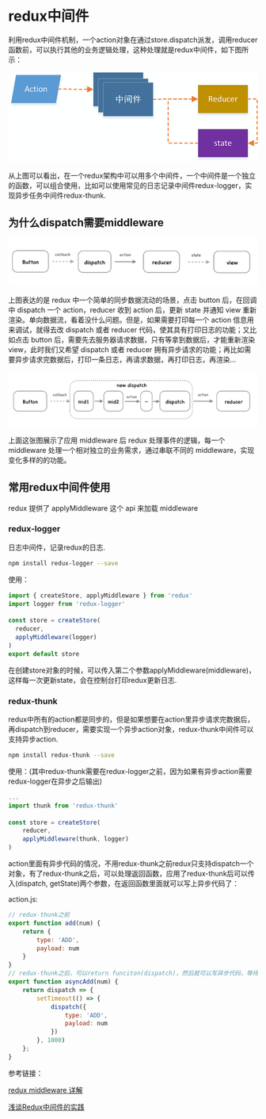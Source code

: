 # redux中间件

利用redux中间件机制，一个action对象在通过store.dispatch派发，调用reducer函数前，可以执行其他的业务逻辑处理，这种处理就是redux中间件，如下图所示：

<img src="./images/redux-middleware01.png" />

从上图可以看出，在一个redux架构中可以用多个中间件，一个中间件是一个独立的函数，可以组合使用，比如可以使用常见的日志记录中间件redux-logger，实现异步任务中间件redux-thunk.

## 为什么dispatch需要middleware

<img src="./images/redux-middleware02.png" />

上图表达的是 redux 中一个简单的同步数据流动的场景，点击 button 后，在回调中 dispatch 一个 action，reducer 收到 action 后，更新 state 并通知 view 重新渲染。单向数据流，看着没什么问题。但是，如果需要打印每一个 action 信息用来调试，就得去改 dispatch 或者 reducer 代码，使其具有打印日志的功能；又比如点击 button 后，需要先去服务器请求数据，只有等拿到数据后，才能重新渲染 view，此时我们又希望 dispatch 或者 reducer 拥有异步请求的功能；再比如需要异步请求完数据后，打印一条日志，再请求数据，再打印日志，再渲染...

<img src="./images/redux-middleware03.png" />

上面这张图展示了应用 middleware 后 redux 处理事件的逻辑，每一个 middleware 处理一个相对独立的业务需求，通过串联不同的 middleware，实现变化多样的的功能。

## 常用redux中间件使用

redux 提供了 applyMiddleware 这个 api 来加载 middleware

### redux-logger

日志中间件，记录redux的日志.

```bash
npm install redux-logger --save
```

使用：

```js
import { createStore, applyMiddleware } from 'redux'
import logger from 'redux-logger'

const store = createStore(
  reducer,
  applyMiddleware(logger)
)
export default store
```

在创建store对象的时候，可以传入第二个参数applyMiddleware(middleware)，这样每一次更新state，会在控制台打印redux更新日志.

### redux-thunk

redux中所有的action都是同步的，但是如果想要在action里异步请求完数据后，再dispatch到reducer，需要实现一个异步action对象，redux-thunk中间件可以支持异步action.

```bash
npm install redux-thunk --save
```

使用：(其中redux-thunk需要在redux-logger之前，因为如果有异步action需要redux-logger在异步之后输出)

```js
...
import thunk from 'redux-thunk'

const store = createStore(
    reducer,
    applyMiddleware(thunk, logger)
)
```
action里面有异步代码的情况，不用redux-thunk之前redux只支持dispatch一个对象，有了redux-thunk之后，可以处理返回函数，应用了redux-thunk后可以传入(dispatch, getState)两个参数，在返回函数里面就可以写上异步代码了：

action.js:

```js
// redux-thunk之前
export function add(num) {
    return {
        type: 'ADD',
        payload: num
    }
}
// redux-thunk之后，可以return funciton(dispatch)，然后就可以写异步代码，等待异步执行后得到结果再dispatch，不必返回一个对象了
export function asyncAdd(num) {
    return dispatch => {
        setTimeout(() => {
            dispatch({
                type: 'ADD',
                payload: num
            })
        }, 1000)
    };
}
```

参考链接：

[redux middleware 详解](https://zhuanlan.zhihu.com/p/20597452#!)

[浅谈Redux中间件的实践](https://www.jb51.net/article/144558.htm)